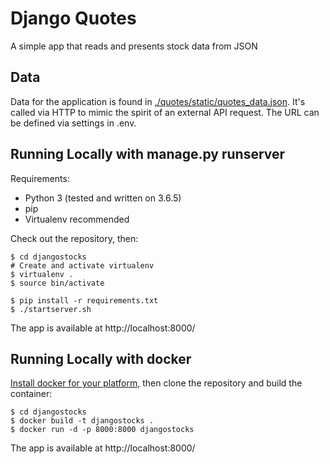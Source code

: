 # Django Quotes
A simple app that reads and presents stock data from JSON

## Data
Data for the application is found in [./quotes/static/quotes_data.json](./quotes/static/quotes_data.json). It's called via HTTP to mimic the spirit of an external API request.
The URL can be defined via settings in .env.

## Running Locally with manage.py runserver
Requirements:
- Python 3 (tested and written on 3.6.5)
- pip
- Virtualenv recommended

Check out the repository, then:
```
$ cd djangostocks
# Create and activate virtualenv
$ virtualenv .
$ source bin/activate

$ pip install -r requirements.txt
$ ./startserver.sh
```
The app is available at http://localhost:8000/


## Running Locally with docker
[Install docker for your platform](https://docs.docker.com/install/), then clone the repository and build the container:

```
$ cd djangostocks
$ docker build -t djangostocks .
$ docker run -d -p 8000:8000 djangostocks
```

The app is available at http://localhost:8000/
